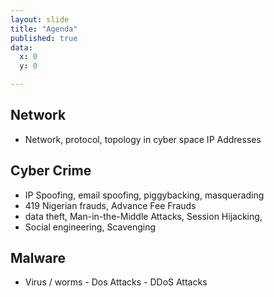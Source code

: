 ```yaml
---
layout: slide
title: "Agenda"
published: true
data:
  x: 0
  y: 0

---
```

## Network
  + Network, protocol, topology in cyber space IP Addresses 

## Cyber Crime 
  + IP Spoofing, email spoofing, piggybacking, masquerading
  + 419 Nigerian frauds, Advance Fee Frauds
  + data theft, Man-in-the-Middle Attacks, Session Hijacking, 
  + Social engineering, Scavenging 

## Malware
  + Virus / worms - Dos Attacks - DDoS Attacks

